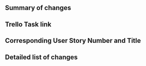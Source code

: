 ## Summary of changes

## Trello Task link

## Corresponding User Story Number and Title

## Detailed list of changes

